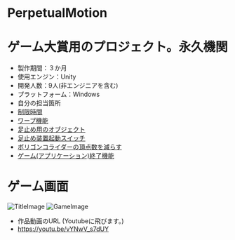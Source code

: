 # PerpetualMotion
# ゲーム大賞用のプロジェクト。永久機関
* 製作期間：３か月
* 使用エンジン：Unity
* 開発人数：9人(非エンジニアを含む)
* プラットフォーム：Windows
* 自分の担当箇所
* [制限時間](https://github.com/AraiKanta/PerpetualMotion/blob/develop/PerpetualMotion/Assets/Script/UI/CountDownSprite.cs)
* [ワープ機能](https://github.com/AraiKanta/PerpetualMotion/blob/develop/PerpetualMotion/Assets/Script/Gimmick/Vent.cs)
* [足止め用のオブジェクト](https://github.com/AraiKanta/PerpetualMotion/blob/develop/PerpetualMotion/Assets/Script/Gimmick/ElectricTrap.cs)
* [足止め装置起動スイッチ](https://github.com/AraiKanta/PerpetualMotion/blob/develop/PerpetualMotion/Assets/Script/Gimmick/TrapSwich.cs)
* [ポリゴンコライダーの頂点数を減らす](https://github.com/AraiKanta/PerpetualMotion/blob/develop/PerpetualMotion/Assets/Script/Editor/ReduceVetices.cs)
* [ゲーム(アプリケーション)終了機能](https://github.com/AraiKanta/PerpetualMotion/blob/develop/PerpetualMotion/Assets/Script/Manager/AppEndManager.cs)
# ゲーム画面
![TitleImage](https://user-images.githubusercontent.com/57022767/122706176-4df6a500-d292-11eb-871c-f9f3581d79dc.png)
![GameImage](https://user-images.githubusercontent.com/57022767/122706222-6797ec80-d292-11eb-8c01-9eaa14813842.png)

* 作品動画のURL (Youtubeに飛びます。)
* https://youtu.be/vYNwV_s7dUY
